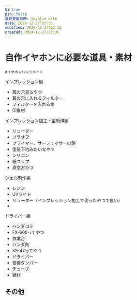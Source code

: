 ```yaml
---
Q: true
pin: false
最終更新日時: Invalid date
date: 2024-12-27T22:35
modified: 2024-12-27T22:35
created: 2024-12-27T22:35
---
```

# 自作イヤホンに必要な道具・素材

`#イヤホンハンドメイド`

インプレッション編

- 耳の穴見るやつ  
- 耳の穴に入れるフィルター  
- フィルターを入れる棒  
- 印象材  

インプレッション加工・型制作編

- リューター  
- プラサフ  
- プライマー、サーフェイサーの略  
- 塗装下地みたいなやつ  
- シリコン  
- 紙コップ  
- 真空おひつ  

シェル制作編

- レジン  
- UVライト  
- リューター（インプレッション加工で使ったやつで良い）  
-  

ドライバー編

- ハンダコテ  
- FX-600ってやつ  
- 作業台  
- ハンダ剤  
- SS-47ってやつ  
- ドライバー  
- 音響ダンパー  
- チューブ  
- 線材  

## その他